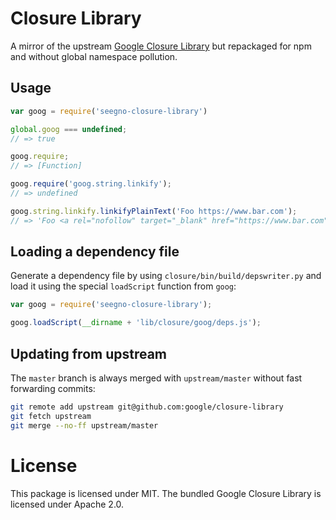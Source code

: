 # Closure Library

A mirror of the upstream [Google Closure Library](https://github.com/google/closure-library) but repackaged for npm and without global namespace pollution.

## Usage

```js
var goog = require('seegno-closure-library')

global.goog === undefined;
// => true

goog.require;
// => [Function]

goog.require('goog.string.linkify');
// => undefined

goog.string.linkify.linkifyPlainText('Foo https://www.bar.com');
// => 'Foo <a rel="nofollow" target="_blank" href="https://www.bar.com">https://www.bar.com</a>'
```

## Loading a dependency file

Generate a dependency file by using `closure/bin/build/depswriter.py` and load it using the special `loadScript` function from `goog`:

```js
var goog = require('seegno-closure-library');

goog.loadScript(__dirname + 'lib/closure/goog/deps.js');
```

## Updating from upstream

The `master` branch is always merged with `upstream/master` without fast forwarding commits:

```bash
git remote add upstream git@github.com:google/closure-library
git fetch upstream
git merge --no-ff upstream/master
```

# License

This package is licensed under MIT. The bundled Google Closure Library is licensed under Apache 2.0.

